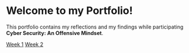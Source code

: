 # Welcome to my Portfolio!

This portfolio contains my reflections and my findings while participating **Cyber Security: An Offensive Mindset**.

[Week 1](./week1.md)
[Week 2](./week2.md)
